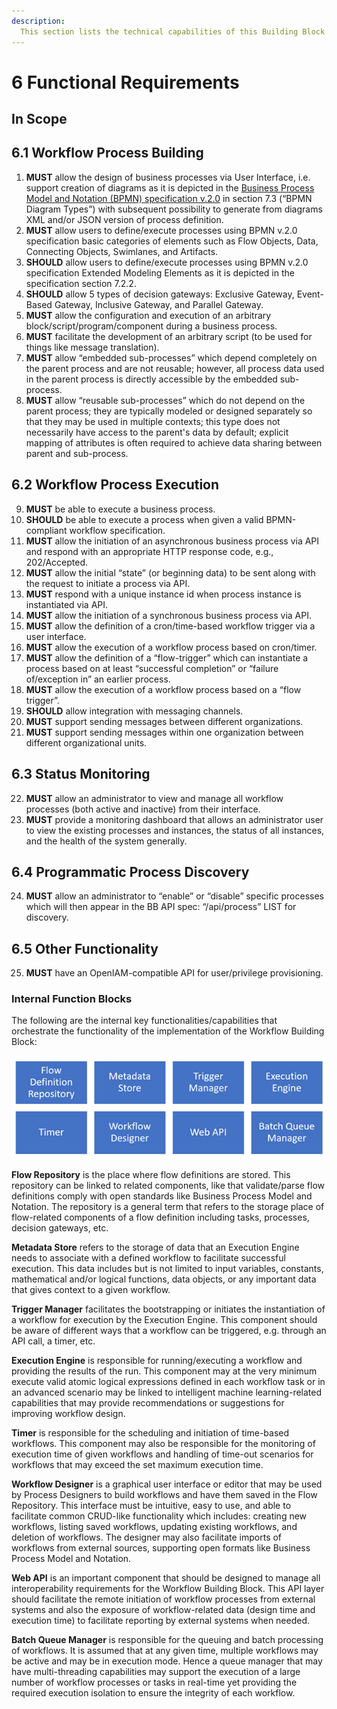 ```yaml
---
description:
  This section lists the technical capabilities of this Building Block.
---
```


# 6 Functional Requirements

## In Scope

## 6.1 Workflow Process Building

1. **MUST** allow the design of business processes via User Interface, i.e.
   support creation of diagrams as it is depicted in the
   [Business Process Model and Notation (BPMN) specification v.2.0](https://www.omg.org/spec/BPMN/2.0/PDF)
   in section 7.3 (“BPMN Diagram Types”) with subsequent possibility to generate
   from diagrams XML and/or JSON version of process definition.
2. **MUST** allow users to define/execute processes using BPMN v.2.0
   specification basic categories of elements such as Flow Objects, Data,
   Connecting Objects, Swimlanes, and Artifacts.
3. **SHOULD** allow users to define/execute processes using BPMN v.2.0
   specification Extended Modeling Elements as it is depicted in the
   specification section 7.2.2.
4. **SHOULD** allow 5 types of decision gateways: Exclusive Gateway, Event-Based
   Gateway, Inclusive Gateway, and Parallel Gateway.
5. **MUST** allow the configuration and execution of an arbitrary
   block/script/program/component during a business process.
6. **MUST** facilitate the development of an arbitrary script (to be used for
   things like message translation).
7. **MUST** allow “embedded sub-processes” which depend completely on the parent
   process and are not reusable; however, all process data used in the parent
   process is directly accessible by the embedded sub-process.
8. **MUST** allow “reusable sub-processes” which do not depend on the parent
   process; they are typically modeled or designed separately so that they may
   be used in multiple contexts; this type does not necessarily have access to
   the parent's data by default; explicit mapping of attributes is often
   required to achieve data sharing between parent and sub-process.

## 6.2 Workflow Process Execution

9. **MUST** be able to execute a business process.
10. **SHOULD** be able to execute a process when given a valid BPMN-compliant
    workflow specification.
11. **MUST** allow the initiation of an asynchronous business process via API
    and respond with an appropriate HTTP response code, e.g., 202/Accepted.
12. **MUST** allow the initial “state” (or beginning data) to be sent along with
    the request to initiate a process via API.
13. **MUST** respond with a unique instance id when process instance is
    instantiated via API.
14. **MUST** allow the initiation of a synchronous business process via API.
15. **MUST** allow the definition of a cron/time-based workflow trigger via a
    user interface.
16. **MUST** allow the execution of a workflow process based on cron/timer.
17. **MUST** allow the definition of a “flow-trigger” which can instantiate a
    process based on at least “successful completion” or “failure of/exception
    in” an earlier process.
18. **MUST** allow the execution of a workflow process based on a “flow
    trigger”.
19. **SHOULD** allow integration with messaging channels.
20. **MUST** support sending messages between different organizations.
21. **MUST** support sending messages within one organization between different
    organizational units.

## 6.3 Status Monitoring

22. **MUST** allow an administrator to view and manage all workflow processes
    (both active and inactive) from their interface.
23. **MUST** provide a monitoring dashboard that allows an administrator user to
    view the existing processes and instances, the status of all instances, and
    the health of the system generally.

## 6.4 Programmatic Process Discovery

24. **MUST** allow an administrator to “enable” or “disable” specific processes
    which will then appear in the BB API spec: “/api/process” LIST for
    discovery.

## 6.5 Other Functionality

25. **MUST** have an OpenIAM-compatible API for user/privilege provisioning.

### Internal Function Blocks

The following are the internal key functionalities/capabilities that orchestrate
the functionality of the implementation of the Workflow Building Block:

![alt_text](../diagrams/image6.png)

**Flow Repository** is the place where flow definitions are stored. This
repository can be linked to related components, like that validate/parse flow
definitions comply with open standards like Business Process Model and Notation.
The repository is a general term that refers to the storage place of
flow-related components of a flow definition including tasks, processes,
decision gateways, etc.

**Metadata Store** refers to the storage of data that an Execution Engine needs
to associate with a defined workflow to facilitate successful execution. This
data includes but is not limited to input variables, constants, mathematical
and/or logical functions, data objects, or any important data that gives context
to a given workflow.

**Trigger Manager** facilitates the bootstrapping or initiates the instantiation
of a workflow for execution by the Execution Engine. This component should be
aware of different ways that a workflow can be triggered, e.g. through an API
call, a timer, etc.

**Execution Engine** is responsible for running/executing a workflow and
providing the results of the run. This component may at the very minimum execute
valid atomic logical expressions defined in each workflow task or in an advanced
scenario may be linked to intelligent machine learning-related capabilities that
may provide recommendations or suggestions for improving workflow design.

**Timer** is responsible for the scheduling and initiation of time-based
workflows. This component may also be responsible for the monitoring of
execution time of given workflows and handling of time-out scenarios for
workflows that may exceed the set maximum execution time.

**Workflow Designer** is a graphical user interface or editor that may be used
by Process Designers to build workflows and have them saved in the Flow
Repository. This interface must be intuitive, easy to use, and able to
facilitate common CRUD-like functionality which includes: creating new
workflows, listing saved workflows, updating existing workflows, and deletion of
workflows. The designer may also facilitate imports of workflows from external
sources, supporting open formats like Business Process Model and Notation.

**Web API** is an important component that should be designed to manage all
interoperability requirements for the Workflow Building Block. This API layer
should facilitate the remote initiation of workflow processes from external
systems and also the exposure of workflow-related data (design time and
execution time) to facilitate reporting by external systems when needed.

**Batch Queue Manager** is responsible for the queuing and batch processing of
workflows. It is assumed that at any given time, multiple workflows may be
active and may be in execution mode. Hence a queue manager that may have
multi-threading capabilities may support the execution of a large number of
workflow processes or tasks in real-time yet providing the required execution
isolation to ensure the integrity of each workflow.
